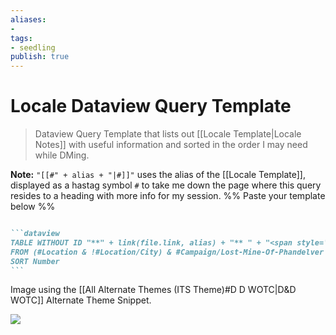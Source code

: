 ```yaml
---
aliases: 
- 
tags:
- seedling
publish: true
---
```


# Locale Dataview Query Template

> Dataview Query Template that lists out [[Locale Template|Locale Notes]] with useful information and sorted in the order I may need while DMing.

**Note:** `"[[#" + alias + "|#]]"` uses the alias of the [[Locale Template]], displayed as a hastag symbol `#` to take me down the page where this query resides to a heading with more info for my session.
%% Paste your template below %%

````markdown

```dataview
TABLE WITHOUT ID "**" + link(file.link, alias) + "** " + "<span style='border-bottom: 2px solid var(--interactive-accent);'>" + "[[#" + alias + "|#]]" AS Locales, Description, Notes AS NOTES
FROM (#Location & !#Location/City) & #Campaign/Lost-Mine-Of-Phandelver
SORT Number
```

````

Image using the [[All Alternate Themes (ITS Theme)#D D WOTC\|D&D WOTC]] Alternate Theme Snippet.

[![](https://raw.githubusercontent.com/SlRvb/Obsidian--ITS-Theme/main/Images/Note-Showcase/T-DnD--Locale-Query.png)](https://raw.githubusercontent.com/SlRvb/Obsidian--ITS-Theme/main/Images/Note-Showcase/T-DnD--Locale-Query.png)
